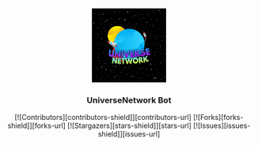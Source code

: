 <!-- PROJECT LOGO -->
<br />
<p align="center">
  <a href="https://github.com/ARVIN3108/UniverseNetwork">
    <img src="logo.jpg" alt="Logo" width="150" height="150">
  </a>

  <h3 align="center">UniverseNetwork Bot</h3>

  <p align="center">
    <a>[![Contributors][contributors-shield]][contributors-url]</a>
    <a>[![Forks][forks-shield]][forks-url]</a>
    <a>[![Stargazers][stars-shield]][stars-url]</a>
    <a>[![Issues][issues-shield]][issues-url]</a>
  </p>
</p>

[contributors-shield]: https://img.shields.io/github/contributors/ARVIN3108/UniverseNetwork.svg?style=for-the-badge
[contributors-url]: https://github.com/ARVIN3108/UniverseNetwork/graphs/contributors
[forks-shield]: https://img.shields.io/github/forks/ARVIN3108/UniverseNetwork.svg?style=for-the-badge
[forks-url]: https://github.com/ARVIN3108/UniverseNetwork/network/members
[stars-shield]: https://img.shields.io/github/stars/ARVIN3108/UniverseNetwork.svg?style=for-the-badge
[stars-url]: https://github.com/ARVIN3108/UniverseNetwork/stargazers
[issues-shield]: https://img.shields.io/github/issues/ARVIN3108/UniverseNetwork.svg?style=for-the-badge
[issues-url]: https://github.com/ARVIN3108/UniverseNetwork/issues

